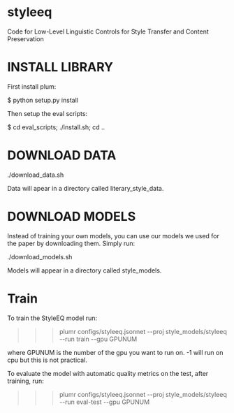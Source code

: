 # styleeq
Code for Low-Level Linguistic Controls for Style Transfer and Content Preservation

# INSTALL LIBRARY

First install plum:

$ python setup.py install

Then setup the eval scripts:

$ cd eval_scripts; ./install.sh; cd ..

# DOWNLOAD DATA

./download_data.sh

Data will apear in a directory called literary_style_data.

# DOWNLOAD MODELS

Instead of training your own models, you can use our models we used for the
paper by downloading them. Simply run:

./download_models.sh

Models will appear in a directory called style_models.

# Train 

To train the StyleEQ model run:

>>> plumr configs/styleeq.jsonnet --proj style_models/styleeq --run train --gpu GPUNUM

where GPUNUM is the number of the gpu you want to run on. -1 will run on cpu
but this is not practical. 

To evaluate the model with automatic quality metrics on the test, after 
training, run: 

>>> plumr configs/styleeq.jsonnet --proj style_models/styleeq --run eval-test --gpu GPUNUM
